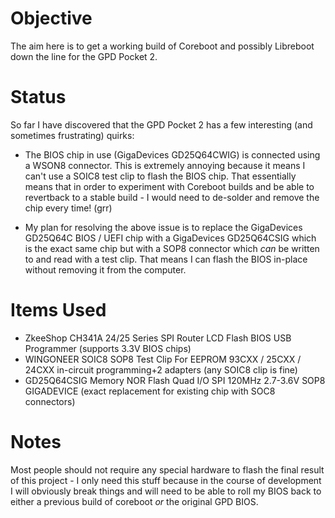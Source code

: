 # Objective
The aim here is to get a working build of Coreboot and possibly Libreboot down the line for the GPD Pocket 2.

# Status
So far I have discovered that the GPD Pocket 2 has a few interesting (and sometimes frustrating) quirks:

- The BIOS chip in use (GigaDevices GD25Q64CWIG) is connected using a WSON8 connector. This is extremely annoying because it means I can't use a SOIC8 test clip to flash the BIOS chip. That essentially means that in order to experiment with Coreboot builds and be able to revertback to a stable build - I would need to de-solder and remove the chip every time! (grr)

- My plan for resolving the above issue is to replace the GigaDevices GD25Q64C BIOS / UEFI chip with a GigaDevices GD25Q64CSIG which is the exact same chip but with a SOP8 connector which *can* be written to and read with a test clip. That means I can flash the BIOS in-place without removing it from the computer.

# Items Used
- ZkeeShop CH341A 24/25 Series SPI Router LCD Flash BIOS USB Programmer (supports 3.3V BIOS chips)
- WINGONEER SOIC8 SOP8 Test Clip For EEPROM 93CXX / 25CXX / 24CXX in-circuit programming+2 adapters (any SOIC8 clip is fine)
- GD25Q64CSIG Memory NOR Flash Quad I/O SPI 120MHz 2.7-3.6V SOP8 GIGADEVICE (exact replacement for existing chip with SOC8 connectors)

# Notes
Most people should not require any special hardware to flash the final result of this project - I only need this stuff because in the course of development I will obviously break things and will need to be able to roll my BIOS back to either a previous build of coreboot *or* the original GPD BIOS.
